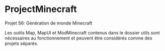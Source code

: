 ProjectMinecraft
================

Projet S6: Génération de monde Minecraft

Les outils Map, MapUI et ModMinecraft contenus dans le dossier utils sont nécessaires au fonctionnement et peuvent être considérés comme des projets séparés.

